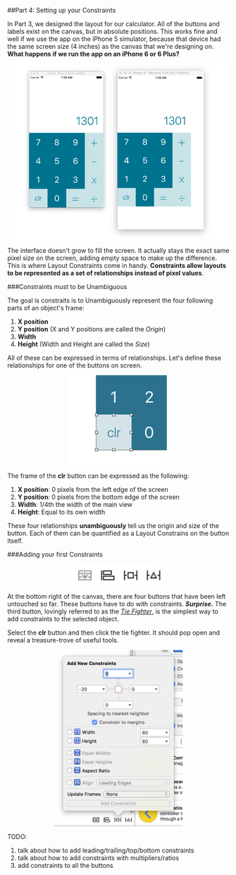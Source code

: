 ##Part 4: Setting up your Constraints

In Part 3, we designed the layout for our calculator. All of the buttons and labels exist on the canvas, but in absolute positions. This works fine and well if we use the app on the iPhone 5 simulator, because that device had the same screen size (4 inches) as the canvas that we're designing on. **What happens if we run the app on an iPhone 6 or 6 Plus?**

<p align="center"> <img src="screenshot1.png" height="400px" align="center"> </p>

The interface doesn't grow to fill the screen. It actually stays the exact same pixel size on the screen, adding empty space to make up the difference. This is where Layout Constraints come in handy. **Constraints allow layouts to be represented as a set of relationships instead of pixel values**.

###Constraints must to be Unambiguous

The goal is constraits is to Unambiguously represent the four following parts of an object's frame:

1. **X position**
2. **Y position** (X and Y positions are called the *Origin*)
3. **Width**
4. **Height** (Width and Height are called the *Size*)

All of these can be expressed in terms of relationships. Let's define these relationships for one of the buttons on screen.

<p align="center"> <img src="screenshot2.png" height="205" align="center"> </p>

The frame of the **clr** button can be expressed as the following:

1. **X position**: 0 pixels from the left edge of the screen
2. **Y position**: 0 pixels from the bottom edge of the screen
3. **Width**: 1/4th the width of the main view
4. **Height**: Equal to its own width

These four relationships **unambiguously** tell us the origin and size of the button. Each of them can be quantified as a Layout Constrains on the button itself.

###Adding your first Constraints

<p align="center"> <img src="screenshot3.png" height="50px" align="center"> </p>

At the bottom right of the canvas, there are four buttons that have been left untouched so far. These buttons have to do with constraints. ***Surprise.*** The third button, lovingly referred to as the [*Tie Fighter*](http://darkimothep.deviantart.com/art/TIE-FIGHTER-front-408839013), is the simplest way to add constraints to the selected object.

Select the **clr** button and then click the tie fighter. It should pop open and reveal a treasure-trove of useful tools.

<p align="center"> <img src="screenshot4.png" height="400" align="center"> </p>

TODO:

1. talk about how to add leading/trailing/top/bottom constraints
2. talk about how to add constraints with multipliers/ratios
3. add constraints to all the buttons